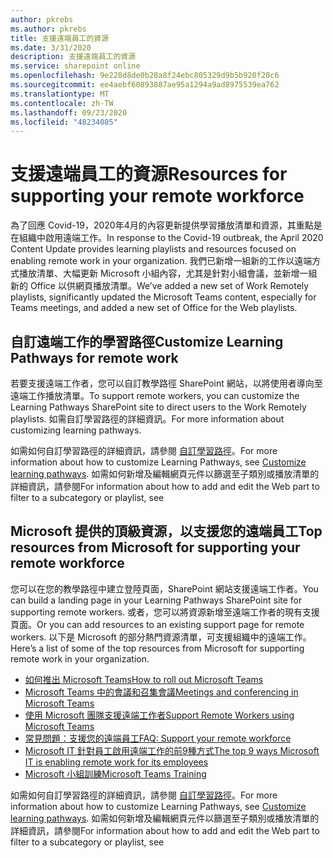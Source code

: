 ```yaml
---
author: pkrebs
ms.author: pkrebs
title: 支援遠端員工的資源
ms.date: 3/31/2020
description: 支援遠端員工的資源
ms.service: sharepoint online
ms.openlocfilehash: 9e228d8de0b28a8f24ebc805329d9b5b920f20c6
ms.sourcegitcommit: ee4aebf60893887ae95a1294a9ad8975539ea762
ms.translationtype: MT
ms.contentlocale: zh-TW
ms.lasthandoff: 09/23/2020
ms.locfileid: "48234085"
---
```

# <a name="resources-for-supporting-your-remote-workforce"></a><span data-ttu-id="4f66c-103">支援遠端員工的資源</span><span class="sxs-lookup"><span data-stu-id="4f66c-103">Resources for supporting your remote workforce</span></span>
<span data-ttu-id="4f66c-104">為了回應 Covid-19，2020年4月的內容更新提供學習播放清單和資源，其重點是在組織中啟用遠端工作。</span><span class="sxs-lookup"><span data-stu-id="4f66c-104">In response to the Covid-19 outbreak, the April 2020 Content Update provides learning playlists and resources focused on enabling remote work in your organization.</span></span> <span data-ttu-id="4f66c-105">我們已新增一組新的工作以遠端方式播放清單、大幅更新 Microsoft 小組內容，尤其是針對小組會議，並新增一組新的 Office 以供網頁播放清單。</span><span class="sxs-lookup"><span data-stu-id="4f66c-105">We’ve added a new set of Work Remotely playlists, significantly updated the Microsoft Teams content, especially for Teams meetings, and added a new set of Office for the Web playlists.</span></span> 

## <a name="customize-learning-pathways-for-remote-work"></a><span data-ttu-id="4f66c-106">自訂遠端工作的學習路徑</span><span class="sxs-lookup"><span data-stu-id="4f66c-106">Customize Learning Pathways for remote work</span></span>
<span data-ttu-id="4f66c-107">若要支援遠端工作者，您可以自訂教學路徑 SharePoint 網站，以將使用者導向至遠端工作播放清單。</span><span class="sxs-lookup"><span data-stu-id="4f66c-107">To support remote workers, you can customize the Learning Pathways SharePoint site to direct users to the Work Remotely playlists.</span></span> <span data-ttu-id="4f66c-108">如需自訂學習路徑的詳細資訊。</span><span class="sxs-lookup"><span data-stu-id="4f66c-108">For more information about customizing learning pathways.</span></span>

<span data-ttu-id="4f66c-109">如需如何自訂學習路徑的詳細資訊，請參閱 [自訂學習路徑](custom_overview.md)。</span><span class="sxs-lookup"><span data-stu-id="4f66c-109">For more information about how to customize Learning Pathways, see [Customize learning pathways](custom_overview.md).</span></span> <span data-ttu-id="4f66c-110">如需如何新增及編輯網頁元件以篩選至子類別或播放清單的詳細資訊，請參閱</span><span class="sxs-lookup"><span data-stu-id="4f66c-110">For information about how to add and edit the Web part to filter to a subcategory or playlist, see</span></span> 

## <a name="top-resources-from-microsoft-for-supporting-your-remote-workforce"></a><span data-ttu-id="4f66c-111">Microsoft 提供的頂級資源，以支援您的遠端員工</span><span class="sxs-lookup"><span data-stu-id="4f66c-111">Top resources from Microsoft for supporting your remote workforce</span></span>
<span data-ttu-id="4f66c-112">您可以在您的教學路徑中建立登陸頁面，SharePoint 網站支援遠端工作者。</span><span class="sxs-lookup"><span data-stu-id="4f66c-112">You can build a landing page in your Learning Pathways SharePoint site for supporting remote workers.</span></span> <span data-ttu-id="4f66c-113">或者，您可以將資源新增至遠端工作者的現有支援頁面。</span><span class="sxs-lookup"><span data-stu-id="4f66c-113">Or you can add resources to an existing support page for remote workers.</span></span> <span data-ttu-id="4f66c-114">以下是 Microsoft 的部分熱門資源清單，可支援組織中的遠端工作。</span><span class="sxs-lookup"><span data-stu-id="4f66c-114">Here’s a list of some of the top resources from Microsoft for supporting remote work in your organization.</span></span> 
- [<span data-ttu-id="4f66c-115">如何推出 Microsoft Teams</span><span class="sxs-lookup"><span data-stu-id="4f66c-115">How to roll out Microsoft Teams</span></span>](https://docs.microsoft.com/microsoftteams/how-to-roll-out-teams)
- [<span data-ttu-id="4f66c-116">Microsoft Teams 中的會議和召集會議</span><span class="sxs-lookup"><span data-stu-id="4f66c-116">Meetings and conferencing in Microsoft Teams</span></span>](https://docs.microsoft.com/microsoftteams/deploy-meetings-microsoft-teams-landing-page)
- [<span data-ttu-id="4f66c-117">使用 Microsoft 團隊支援遠端工作者</span><span class="sxs-lookup"><span data-stu-id="4f66c-117">Support Remote Workers using Microsoft Teams</span></span>](https://docs.microsoft.com/microsoftteams/support-remote-work-with-teams)
- [<span data-ttu-id="4f66c-118">常見問題：支援您的遠端員工</span><span class="sxs-lookup"><span data-stu-id="4f66c-118">FAQ: Support your remote workforce</span></span>](https://docs.microsoft.com/microsoftteams/faq-support-remote-workforce)
- [<span data-ttu-id="4f66c-119">Microsoft IT 針對員工啟用遠端工作的前9種方式</span><span class="sxs-lookup"><span data-stu-id="4f66c-119">The top 9 ways Microsoft IT is enabling remote work for its employees</span></span>](https://www.microsoft.com/microsoft-365/blog/2020/03/12/top-9-ways-microsoft-it-enabling-remote-work-employees/)
- [<span data-ttu-id="4f66c-120">Microsoft 小組訓練</span><span class="sxs-lookup"><span data-stu-id="4f66c-120">Microsoft Teams Training</span></span>](https://docs.microsoft.com/microsoftteams/training-microsoft-teams-landing-page)


<span data-ttu-id="4f66c-121">如需如何自訂學習路徑的詳細資訊，請參閱 [自訂學習路徑](custom_overview.md)。</span><span class="sxs-lookup"><span data-stu-id="4f66c-121">For more information about how to customize Learning Pathways, see [Customize learning pathways](custom_overview.md).</span></span> <span data-ttu-id="4f66c-122">如需如何新增及編輯網頁元件以篩選至子類別或播放清單的詳細資訊，請參閱</span><span class="sxs-lookup"><span data-stu-id="4f66c-122">For information about how to add and edit the Web part to filter to a subcategory or playlist, see</span></span> 


 
